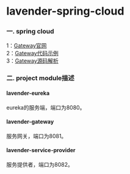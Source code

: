 # lavender-spring-cloud

### 一. spring cloud
1：[Gateway官网](https://docs.spring.io/spring-cloud-gateway/docs/2.2.5.RELEASE/reference/html/#gateway-starter)  
2：[Gateway代码示例](https://blog.csdn.net/forezp/article/details/83792388)  
3：[Gateway源码解析](http://www.iocoder.cn/categories/Spring-Cloud-Gateway/?vip) 

### 二. project module描述
#### lavender-eureka
eureka的服务端，端口为8080。

#### lavender-gateway
服务网关，端口为8081。

#### lavender-service-provider
服务提供者，端口为8082。
